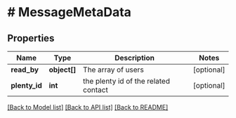 # # MessageMetaData

## Properties

Name | Type | Description | Notes
------------ | ------------- | ------------- | -------------
**read_by** | **object[]** | The array of users | [optional] 
**plenty_id** | **int** | the plenty id of the related contact | [optional] 

[[Back to Model list]](../../README.md#documentation-for-models) [[Back to API list]](../../README.md#documentation-for-api-endpoints) [[Back to README]](../../README.md)


